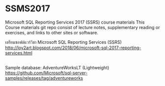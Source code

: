 # SSMS2017
Microsoft SQL Reporting Services 2017 (SSRS) course materials
This Course materials git repo consist of lecture notes, supplementary reading or exercises, and links to other sites or software.

เตรียมซอฟต์แวร์วิชา Microsoft SQL Reporting Services (SSRS)<br>
http://loy2art.blogspot.com/2018/06/microsoft-sql-2017-reporting-services.html <br><br>

Sample database: AdventureWorksLT (Lightweight)<br>
https://github.com/Microsoft/sql-server-samples/releases/tag/adventureworks <br><br>



